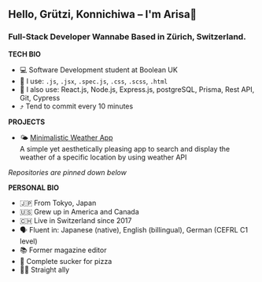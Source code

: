 ## Hello, Grützi, Konnichiwa – I'm Arisa👋
### Full-Stack Developer Wannabe Based in Zürich, Switzerland.

**TECH BIO**
- 💻 Software Development student at Boolean UK
- 💭 I use: ``.js``, ``.jsx``, ``.spec.js``, ``.css``, ``.scss``, ``.html``
- 📖 I also use: React.js, Node.js, Express.js, postgreSQL, Prisma, Rest API, Git, Cypress
- ⤴️ Tend to commit every 10 minutes

**PROJECTS**
- 🌤 [Minimalistic Weather App](https://sigristarisa.github.io/Weather-App/) <br />
     A simple yet aesthetically pleasing app to search and display the weather of a specific location by using weather API
     
<i>Repositories are pinned down below</i>
  

**PERSONAL BIO**
- 🇯🇵 From Tokyo, Japan
- 🇺🇸 Grew up in America and Canada
- 🇨🇭 Live in Switzerland since 2017
- 🗣 Fluent in: Japanese (native), English (billingual), German (CEFRL C1 level)
- 📚 Former magazine editor
- 🍕 Complete sucker for pizza
- 🏳️‍🌈 Straight ally
